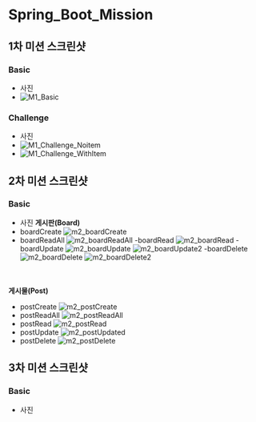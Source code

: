 # Spring_Boot_Mission  
## 1차 미션 스크린샷  
### Basic
  - 사진  
  - ![M1_Basic](https://user-images.githubusercontent.com/57223501/158011279-c45b33a1-4f59-4937-93f6-39284a3ab74a.JPG)

### Challenge
  - 사진
  - ![M1_Challenge_Noitem](https://user-images.githubusercontent.com/57223501/158011283-8291c297-49d7-442c-a47e-ea399812932f.JPG)
  - ![M1_Challenge_WithItem](https://user-images.githubusercontent.com/57223501/158011286-d3f0c313-e485-4958-96bb-9cffe30b1272.JPG)


## 2차 미션 스크린샷  
### Basic
  - 사진
  **게시판(Board)**
  - boardCreate
  ![m2_boardCreate](https://user-images.githubusercontent.com/57223501/158058004-d4c385ca-2441-47ae-a346-ce596ccebaee.JPG)
  - boardReadAll
  ![m2_boardReadAll](https://user-images.githubusercontent.com/57223501/158058032-9cdc8b7c-9cb4-4068-af0f-a0eb54ff7039.JPG)
  -boardRead
  ![m2_boardRead](https://user-images.githubusercontent.com/57223501/158058042-9f9e98be-d853-4997-9dbe-aba4871df923.JPG)
  -boardUpdate
  ![m2_boardUpdate](https://user-images.githubusercontent.com/57223501/158058074-ab385f1c-ea1d-45f9-a912-ccc14ce70e5b.JPG)
  ![m2_boardUpdate2](https://user-images.githubusercontent.com/57223501/158058077-e1813f4d-bf69-4ef0-a141-af101932e64a.JPG)
  -boardDelete
  ![m2_boardDelete](https://user-images.githubusercontent.com/57223501/158058094-602126be-8520-48dc-a67b-32e270458655.JPG)
  ![m2_boardDelete2](https://user-images.githubusercontent.com/57223501/158058096-e12620e8-16ee-48db-b300-2290352d6b5b.JPG)
  <br><br><br>
  
  **게시물(Post)**  
  - postCreate
  ![m2_postCreate](https://user-images.githubusercontent.com/57223501/158058142-9e41e5a9-74b6-46da-946a-ade159b94eda.JPG)
  - postReadAll
  ![m2_postReadAll](https://user-images.githubusercontent.com/57223501/158058153-7ec3724b-75d5-43e9-b0a8-ccfbc6a35ffb.JPG)
  - postRead
  ![m2_postRead](https://user-images.githubusercontent.com/57223501/158058158-9b199498-fd5b-418a-a8a9-274f2178541b.JPG)
  - postUpdate
  ![m2_postUpdated](https://user-images.githubusercontent.com/57223501/158058163-bf778407-c14d-418e-87d4-a13e89c43914.JPG)
  - postDelete
  ![m2_postDelete](https://user-images.githubusercontent.com/57223501/158058167-422f6771-1af8-46fd-9488-b715ba298013.JPG)


## 3차 미션 스크린샷  
### Basic
  - 사진

